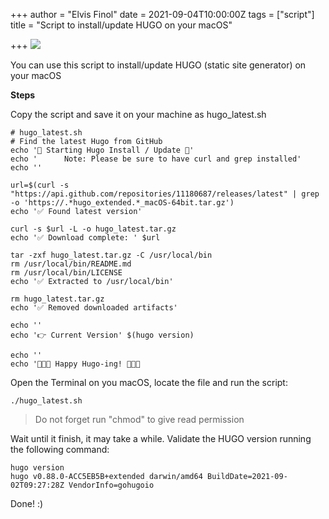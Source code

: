 +++
author = "Elvis Finol"
date = 2021-09-04T10:00:00Z
tags = ["script"]
title = "Script to install/update HUGO on your macOS"

+++
![](https://desarrolloweb.com/media/101/hugo-featured.jpg)

You can use this script to install/update HUGO (static site generator) on your macOS

**Steps**

Copy the script and save it on your machine as hugo_latest.sh

    # hugo_latest.sh
    # Find the latest Hugo from GitHub
    echo '🐹 Starting Hugo Install / Update 🐹'
    echo '      Note: Please be sure to have curl and grep installed'
    echo ''
    
    url=$(curl -s "https://api.github.com/repositories/11180687/releases/latest" | grep -o 'https://.*hugo_extended.*_macOS-64bit.tar.gz')
    echo '✅ Found latest version'
    
    curl -s $url -L -o hugo_latest.tar.gz
    echo '✅ Download complete: ' $url
    
    tar -zxf hugo_latest.tar.gz -C /usr/local/bin
    rm /usr/local/bin/README.md
    rm /usr/local/bin/LICENSE
    echo '✅ Extracted to /usr/local/bin'
    
    rm hugo_latest.tar.gz
    echo '✅ Removed downloaded artifacts'
    
    echo ''
    echo '👉 Current Version' $(hugo version)
    
    echo ''
    echo '🎉🎉🎉 Happy Hugo-ing! 🎉🎉🎉

Open the Terminal on you macOS, locate the file and run the script:

    ./hugo_latest.sh

> Do not forget run "chmod" to give read permission

Wait until it finish, it may take a while. Validate the HUGO version running the following command:

    hugo version
    hugo v0.88.0-ACC5EB5B+extended darwin/amd64 BuildDate=2021-09-02T09:27:28Z VendorInfo=gohugoio

Done! :)